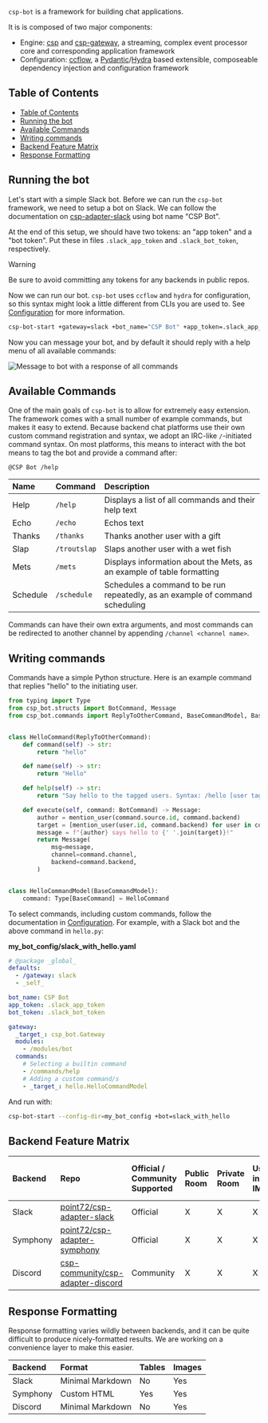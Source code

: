 `csp-bot` is a framework for building chat applications.

It is is composed of two major components:

- Engine: [csp](https://github.com/point72/csp) and [csp-gateway](https://github.com/point72/csp-gateway), a streaming, complex event processor core and corresponding application framework
- Configuration: [ccflow](https://github.com/point72/ccflow), a [Pydantic](https://docs.pydantic.dev/latest/)/[Hydra](https://hydra.cc) based extensible, composeable dependency injection and configuration framework

## Table of Contents

- [Table of Contents](#table-of-contents)
- [Running the bot](#running-the-bot)
- [Available Commands](#available-commands)
- [Writing commands](#writing-commands)
- [Backend Feature Matrix](#backend-feature-matrix)
- [Response Formatting](#response-formatting)

## Running the bot

Let's start with a simple Slack bot.
Before we can run the `csp-bot` framework, we need to setup a bot on Slack.
We can follow the documentation on [csp-adapter-slack](https://github.com/point72/csp-adapter-slack/wiki/Setup) using bot name "CSP Bot".

At the end of this setup, we should have two tokens: an "app token" and a "bot token".
Put these in files `.slack_app_token` and `.slack_bot_token`, respectively.

> [!WARNING]
>
> Be sure to avoid committing any tokens for any backends in public repos.

Now we can run our bot.
`csp-bot` uses `ccflow` and `hydra` for configuration, so this syntax might look a little different from CLIs you are used to.
See [Configuration](Configuration) for more information.

```bash
csp-bot-start +gateway=slack +bot_name="CSP Bot" +app_token=.slack_app_token +bot_token=.slack_bot_token
```

Now you can message your bot, and by default it should reply with a help menu of all available commands:

<img src="https://github.com/Point72/csp-bot/blob/main/docs/img/example_slack_chat.png?raw=true" alt="Message to bot with a response of all commands" />

## Available Commands

One of the main goals of `csp-bot` is to allow for extremely easy extension.
The framework comes with a small number of example commands, but makes it easy to extend.
Because backend chat platforms use their own custom command registration and syntax, we adopt an IRC-like `/`-initiated command syntax.
On most platforms, this means to interact with the bot means to tag the bot and provide a command after:

```raw
@CSP Bot /help
```

| Name     | Command      | Description                                                                   |
| :------- | :----------- | :---------------------------------------------------------------------------- |
| Help     | `/help`      | Displays a list of all commands and their help text                           |
| Echo     | `/echo`      | Echos text                                                                    |
| Thanks   | `/thanks`    | Thanks another user with a gift                                               |
| Slap     | `/troutslap` | Slaps another user with a wet fish                                            |
| Mets     | `/mets`      | Displays information about the Mets, as an example of table formatting        |
| Schedule | `/schedule`  | Schedules a command to be run repeatedly, as an example of command scheduling |

Commands can have their own extra arguments, and most commands can be redirected to another channel by appending `/channel <channel name>`.

## Writing commands

Commands have a simple Python structure.
Here is an example command that replies "hello" to the initiating user.

```python
from typing import Type
from csp_bot.structs import BotCommand, Message
from csp_bot.commands import ReplyToOtherCommand, BaseCommandModel, BaseCommand, mention_user


class HelloCommand(ReplyToOtherCommand):
    def command(self) -> str:
        return "hello"

    def name(self) -> str:
        return "Hello"

    def help(self) -> str:
        return "Say hello to the tagged users. Syntax: /hello [user tags]"

    def execute(self, command: BotCommand) -> Message:
        author = mention_user(command.source.id, command.backend)
        target = [mention_user(user.id, command.backend) for user in command.targets]
        message = f"{author} says hello to {' '.join(target)}!"
        return Message(
            msg=message,
            channel=command.channel,
            backend=command.backend,
        )


class HelloCommandModel(BaseCommandModel):
    command: Type[BaseCommand] = HelloCommand
```

To select commands, including custom commands, follow the documentation in [Configuration](Configuration).
For example, with a Slack bot and the above command in `hello.py`:

**my_bot_config/slack_with_hello.yaml**

```yaml
# @package _global_
defaults:
  - /gateway: slack
  - _self_

bot_name: CSP Bot
app_token: .slack_app_token
bot_token: .slack_bot_token

gateway:
  _target_: csp_bot.Gateway
  modules:
    - /modules/bot
  commands:
    # Selecting a builtin command
    - /commands/help
    # Adding a custom command/s
    - _target_: hello.HelloCommandModel
```

And run with:

```bash
csp-bot-start --config-dir=my_bot_config +bot=slack_with_hello
```

## Backend Feature Matrix

| Backend  | Repo                                                                                      | Official / Community Supported | Public Room | Private Room | User-iniated IM | Non user-initiated IM | Threads | Reactions | Attachments |
| :------- | :---------------------------------------------------------------------------------------- | :----------------------------- | :---------- | :----------- | :-------------- | :-------------------- | :------ | :-------- | :---------- |
| Slack    | [point72/csp-adapter-slack](https://github.com/point72/csp-adapter-slack)                 | Official                       | X           | X            | X               |                       | X       | X         |             |
| Symphony | [point72/csp-adapter-symphony](https://github.com/point72/csp-adapter-symphony)           | Official                       | X           | X            | X               |                       |         |           |             |
| Discord  | [csp-community/csp-adapter-discord](https://github.com/csp-community/csp-adapter-discord) | Community                      | X           | X            | X               |                       | X       | X         |             |

## Response Formatting

Response formatting varies wildly between backends, and it can be quite difficult to produce nicely-formatted results.
We are working on a convenience layer to make this easier.

| Backend  | Format           | Tables | Images |
| :------- | :--------------- | :----- | :----- |
| Slack    | Minimal Markdown | No     | Yes    |
| Symphony | Custom HTML      | Yes    | Yes    |
| Discord  | Minimal Markdown | No     | Yes    |
